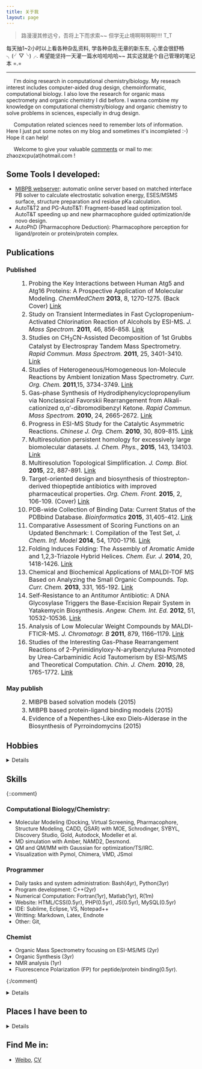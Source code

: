 ```yaml
---
title: 关于我
layout: page
---
```


<style>ol li{font-size:16px;padding:0;margin:2px 0 2px 36px} ol li strong{font-size:16px;padding:0;}</style>

> 路漫漫其修远兮，吾将上下而求索~~ 但学无止境啊啊啊啊!!!! T_T

每天抽1~2小时以上看各种杂乱资料, 学各种杂乱无章的新东东, 心里会很舒畅 ╮(╯▽╰)╭. 希望能坚持一天灌一篇水哈哈哈哈~~ 其实这就是个自己管理的笔记本 =.=

----------

&nbsp;&nbsp;&nbsp;&nbsp;  I'm doing research in computational chemistry/biology. My reseach interest includes computer-aided drug design, chemoinformatic, computational biology. I also love the research for organic mass spectromety and organic chemistry I did before. I wanna combine my knowledge on computational chemistry/biology and organic chemistry to solve problems in sciences, especially in drug design.  

&nbsp;&nbsp;&nbsp;&nbsp;  Computation related sciences need to remember lots of information. Here I just put some notes on my blog and sometimes it's incompleted :-) Hope it can help!  

&nbsp;&nbsp;&nbsp;&nbsp;  Welcome to give your valuable [comments](/pages/guestbook/) or mail to me: zhaozxcpu(at)hotmail.com !   


## Some Tools I developed:
- [MIBPB webserver](http://23.239.23.221/MIBPBweb/): automatic online server based on matched interface PB solver to calculate electrostatic solvation energy, ESES/MSMS surface, structure preparation and residue pKa calculation. 
- AutoT&T2 and PG-AutoT&T: Fragment-based lead optimization tool. AutoT&T speeding up and new pharmacophore guided optimization/de novo design.
- AutoPhD (Pharmacophore Deduction): Pharmacophore perception for ligand/protein or protein/protein complex.

## Publications

### Published

1. Probing the Key Interactions between Human Atg5 and Atg16 Proteins: A Prospective Application of
Molecular Modeling. *ChemMedChem* **2013**, 8, 1270-1275. (Back Cover) [Link](http://onlinelibrary.wiley.com/doi/10.1002/cmdc.201300256/abstract)
2. Study on Transient Intermediates in Fast Cyclopropenium-Activated Chlorination Reaction of Alcohols by ESI-MS. *J. Mass Spectrom.* **2011**, 46, 856-858. [Link](http://onlinelibrary.wiley.com/doi/10.1002/jms.1960/abstract)
3. Studies on CH<sub>3</sub>CN-Assisted Decomposition of 1st Grubbs Catalyst by Electrospray Tandem Mass Spectrometry. *Rapid Commun. Mass Spectrom.* **2011**, 25, 3401-3410. [Link](http://onlinelibrary.wiley.com/doi/10.1002/rcm.5240/abstract)
4. Studies of Heterogeneous/Homogeneous Ion-Molecule Reactions by Ambient Ionization Mass Spectrometry. *Curr. Org. Chem.* **2011**,15, 3734-3749. [Link](http://www.benthamdirect.com/74591/article/studies-heterogeneoushomogeneous-ion-molecule-reactions-ambient-ionization-mass)
5. Gas-phase Synthesis of Hydrodiphenylcyclopropenylium via Nonclassical Favorskii Rearrangement from Alkali-cationized α,α′-dibromodibenzyl Ketone. *Rapid Commun. Mass Spectrom.* **2010**, 24, 2665-2672. [Link](http://onlinelibrary.wiley.com/doi/10.1002/rcm.4694/abstract)
6. Progress in ESI-MS Study for the Catalytic Asymmetric Reactions. *Chinese J. Org. Chem.* **2010**, 30, 809-815. [Link](http://sioc-journal.cn/Jwk_yjhx/EN/abstract/abstract338923.shtml)
7. Multiresolution persistent homology for excessively large biomolecular datasets. *J. Chem. Phys.*, **2015**, 143, 134103. [Link](http://scitation.aip.org/content/aip/journal/jcp/143/13/10.1063/1.4931733)
8. Multiresolution Topological Simplification. *J. Comp. Biol.* **2015**, 22, 887-891. [Link](http://online.liebertpub.com/doi/abs/10.1089/cmb.2015.0104)
9. Target-oriented design and biosynthesis of thiostrepton-derived thiopeptide antibiotics with improved pharmaceutical properties. *Org. Chem. Front.* **2015**, 2, 106-109. (Cover) [Link](http://pubs.rsc.org/en/content/articlelanding/2015/qo/c4qo00288a)
10. PDB-wide Collection of Binding Data: Current Status of the PDBbind Database. *Bioinformatics* **2015**, 31,405-412. [Link](http://bioinformatics.oxfordjournals.org/content/31/3/405.abstract)
11. Comparative Assessment of Scoring Functions on an Updated Benchmark: I. Compilation of the Test Set, *J. Chem. Inf. Model* **2014**, 54, 1700-1716. [Link](http://pubs.acs.org/doi/abs/10.1021/ci500080q)
12. Folding Induces Folding: The Assembly of Aromatic Amide and 1,2,3-Triazole Hybrid Helices. *Chem. Eur. J.*  **2014**, 20, 1418-1426. [Link](http://onlinelibrary.wiley.com/doi/10.1002/chem.201304161/abstract)
13. Chemical and Biochemical Applications of MALDI-TOF MS Based on Analyzing the Small Organic Compounds. *Top. Curr. Chem.* **2013**, 331, 165-192. [Link](http://link.springer.com/chapter/10.1007%2F128_2012_364)
14. Self-Resistance to an Antitumor Antibiotic: A DNA Glycosylase Triggers the Base-Excision Repair System in Yatakemycin Biosynthesis. *Angew. Chem. Int. Ed.* **2012**, 51, 10532-10536. [Link](http://onlinelibrary.wiley.com/doi/10.1002/anie.201204109/abstract)
15. Analysis of Low Molecular Weight Compounds by MALDI-FTICR-MS. *J. Chromatogr. B* **2011**, 879, 1166–1179. [Link](http://www.sciencedirect.com/science/article/pii/S1570023211001942)
16. Studies of the Interesting Gas-Phase Rearrangement Reactions of 2-Pyrimidinyloxy-N-arylbenzylurea Promoted by Urea-Carbaminidic Acid Tautomerism by ESI-MS/MS and Theoretical Computation. *Chin. J. Chem.* **2010**, 28, 1765-1772. [Link](http://onlinelibrary.wiley.com/doi/10.1002/cjoc.201090298/abstract)

### May publish

2. MIBPB based solvation models (2015)
3. MIBPB based protein-ligand binding models (2015)
4. Evidence of a Nepenthes-Like exo Diels-Alderase in the Biosynthesis of Pyrroindomycins (2015)

## Hobbies

<details>
<ul>
  <li>Chinese food (Spicy better)!! Sweet chocolate, cake, candy!! </li>
  <li>IT and Computers, Electronics  </li>
  <li>Sports: Swimming, Tennis, Running</li>
  <li>Watch matches for: American Football, Tennis, NBA, European Football (Barcelona)</li>
  <li>Fan for: MSU, Roger Federar, Argentina football and Messi, Hengda football</li>
</ul>
</details>

## Skills

{::comment}
### Computational Biology/Chemistry:
- Molecular Modeling (Docking, Virtual Screening, Pharmacophore, Structure Modeling, CADD, QSAR) with MOE, Schrodinger, SYBYL, Discovery Studio, Gold, Autodock, Modeller et al. 
- MD simulation with Amber, NAMD2, Desmond.
- QM and QM/MM with Gaussian for optimization/TS/IRC.
- Visualization with Pymol, Chimera, VMD, JSmol

### Programmer
- Daily tasks and system administration: Bash(4yr), Python(3yr)
- Program development: C++(2yr)
- Numerical Computation: Fortran(1yr), Matlab(1yr), R(1m)
- Website: HTML/CSS(0.5yr), PHP(0.5yr), JS(0.5yr), MySQL(0.5yr)
- IDE: Sublime, Eclipse, VS, Notepad++
- Writting: Markdown, Latex, Endnote
- Other: Git, 

### Chemist
- Organic Mass Spectrometry focusing on ESI-MS/MS (2yr)
- Organic Synthesis (3yr)
- NMR analysis (1yr)
- Fluorescence Polarization (FP) for peptide/protein binding(0.5yr).

{:/comment}

<details>

<h3 id="computational-biologychemistry">Computational Biology/Chemistry:</h3>
<ul>
  <li>Molecular Modeling (Docking, Virtual Screening, Pharmacophore, Structure Modeling, CADD, QSAR) with MOE, Schrodinger, SYBYL, Discovery Studio, Gold, Autodock, Modeller et al. </li>
  <li>MD simulation with Amber, NAMD2, Desmond.</li>
  <li>QM and QM/MM with Gaussian for optimization/TS/IRC.</li>
  <li>Visualization with Pymol, Chimera, VMD, JSmol</li>
</ul>

<h3 id="programmer">Programmer</h3>
<ul>
  <li>Daily tasks and system administration: Bash(4yr), Python(3yr)</li>
  <li>Program development: C++(2yr)</li>
  <li>Numerical Computation: Fortran(1yr), Matlab(1yr), R(1m)</li>
  <li>Website: HTML/CSS(0.5yr), PHP(0.5yr), JS(0.5yr), MySQL(0.5yr)</li>
  <li>IDE: Sublime, Eclipse, VS, Notepad++</li>
  <li>Writting: Markdown, Latex, Endnote</li>
  <li>Other: Git, </li>
</ul>

<h3 id="chemist">Chemist</h3>
<ul>
  <li>Organic Mass Spectrometry focusing on ESI-MS/MS (2yr)</li>
  <li>Organic Synthesis (3yr)</li>
  <li>NMR analysis (1yr)</li>
  <li>Fluorescence Polarization (FP) for peptide/protein binding(0.5yr).</li>
</ul>

</details>

## Places I have been to

<details>
<ul>
  <li>Foshan (My lovely hometown)</li>
  <li>Nanjing (My undergraduated student life)</li>
  <li>Shanghai (Best place in China, graduated student life)</li>
  <li>East Lansing (Quiet town for my postdoc study)</li>
  <li>Guangzhou, Shenzhen, Wuhan, Ningbo, Suzhou, Wuxi, Qingdao</li>
  <li>Detroit, Minneapolis, Chicago, Toronto, Boston, New York, Washington DC, Philadelphia, Lancaster, Columbus, San Francisco, San Diego, Los Angeles, Las Vegas</li>
</ul>
</details>

## Find Me in:
- [Weibo](http://weibo.com/234020806/), [CV](/HomPDFF/Hom-CV.pdf)
